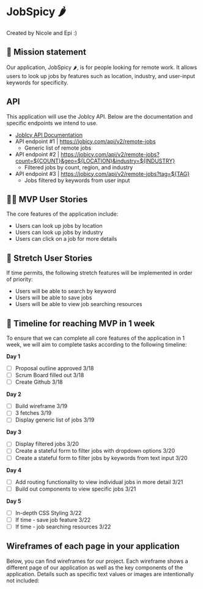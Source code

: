 # JobSpicy 🌶️

Created by Nicole and Epi :)

## 🚀 Mission statement

Our application, JobSpicy 🌶️, is for people looking for remote work. It allows users to look up jobs by features such as location, industry, and user-input keywords for specificity.

## API

This application will use the JobIcy API. Below are the documentation and specific endpoints we intend to use.

- [JobIcy API Documentation](https://jobicy.com/jobs-rss-feed)
- API endpoint #1 | https://jobicy.com/api/v2/remote-jobs
  - Generic list of remote jobs
- API endpoint #2 | https://jobicy.com/api/v2/remote-jobs?count=${COUNT}&geo=${LOCATION}&industry=${INDUSTRY} 
  - Filtered jobs by count, region, and industry
- API endpoint #3 | https://jobicy.com/api/v2/remote-jobs?tag=${TAG}
  - Jobs filtered by keywords from user input

## 👩‍💻 MVP User Stories

The core features of the application include:

* Users can look up jobs by location
* Users can look up jobs by industry
* Users can click on a job for more details 

## 🤔 Stretch User Stories

If time permits, the following stretch features will be implemented in order of priority:

* Users will be able to search by keyword
* Users will be able to save jobs
* Users will be able to view job searching resources

## 📆 Timeline for reaching MVP in 1 week

To ensure that we can complete all core features of the application in 1 week, we will aim to complete tasks according to the following timeline:

**Day 1**
- [ ] Proposal outline approved 3/18
- [ ] Scrum Board filled out 3/18
- [ ] Create Github 3/18

**Day 2**
- [ ] Build wireframe 3/19
- [ ] 3 fetches 3/19
- [ ] Display generic list of jobs 3/19

**Day 3**
- [ ] Display filtered jobs 3/20
- [ ] Create a stateful form to filter jobs with dropdown options 3/20
- [ ] Create a stateful form to filter jobs by keywords from text input 3/20

**Day 4**
- [ ] Add routing functionality to view individual jobs in more detail 3/21
- [ ] Build out components to view specific jobs 3/21

**Day 5**
- [ ] In-depth CSS Styling 3/22
- [ ] If time - save job feature 3/22
- [ ] If time - job searching resources 3/22

## Wireframes of each page in your application

Below, you can find wireframes for our project. Each wireframe shows a different page of our application as well as the key components of the application. Details such as specific text values or images are intentionally not included:




